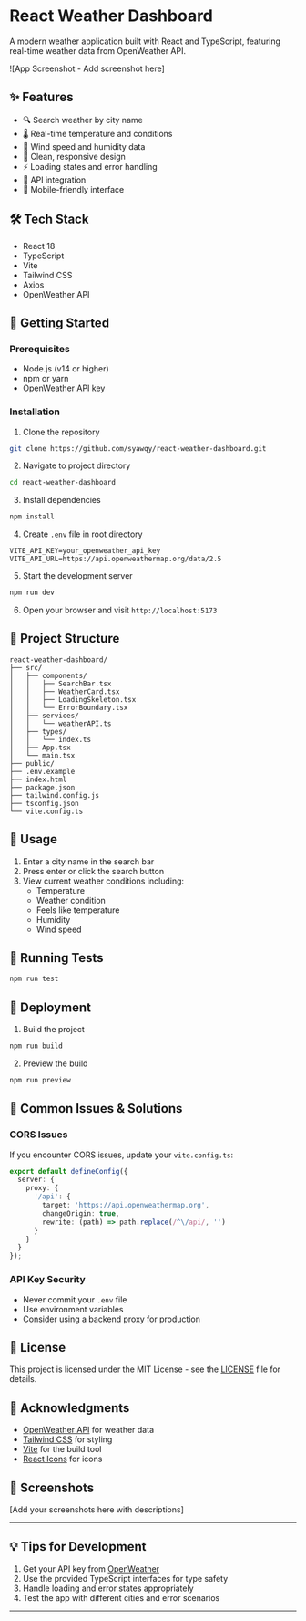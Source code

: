 # React Weather Dashboard

A modern weather application built with React and TypeScript, featuring real-time weather data from OpenWeather API.

![App Screenshot - Add screenshot here]

## ✨ Features

- 🔍 Search weather by city name
- 🌡️ Real-time temperature and conditions
- 💨 Wind speed and humidity data
- 🎨 Clean, responsive design
- ⚡ Loading states and error handling
- 🔄 API integration
- 📱 Mobile-friendly interface

## 🛠️ Tech Stack

- React 18
- TypeScript
- Vite
- Tailwind CSS
- Axios
- OpenWeather API

## 🚀 Getting Started

### Prerequisites

- Node.js (v14 or higher)
- npm or yarn
- OpenWeather API key

### Installation

1. Clone the repository
```bash
git clone https://github.com/syawqy/react-weather-dashboard.git
```

2. Navigate to project directory
```bash
cd react-weather-dashboard
```

3. Install dependencies
```bash
npm install
```

4. Create `.env` file in root directory
```env
VITE_API_KEY=your_openweather_api_key
VITE_API_URL=https://api.openweathermap.org/data/2.5
```

5. Start the development server
```bash
npm run dev
```

6. Open your browser and visit `http://localhost:5173`

## 📁 Project Structure

```
react-weather-dashboard/
├── src/
│   ├── components/
│   │   ├── SearchBar.tsx
│   │   ├── WeatherCard.tsx
│   │   ├── LoadingSkeleton.tsx
│   │   └── ErrorBoundary.tsx
│   ├── services/
│   │   └── weatherAPI.ts
│   ├── types/
│   │   └── index.ts
│   ├── App.tsx
│   └── main.tsx
├── public/
├── .env.example
├── index.html
├── package.json
├── tailwind.config.js
├── tsconfig.json
└── vite.config.ts
```

## 🎯 Usage

1. Enter a city name in the search bar
2. Press enter or click the search button
3. View current weather conditions including:
   - Temperature
   - Weather condition
   - Feels like temperature
   - Humidity
   - Wind speed

## 🧪 Running Tests

```bash
npm run test
```

## 🚀 Deployment

1. Build the project
```bash
npm run build
```

2. Preview the build
```bash
npm run preview
```

## 🐛 Common Issues & Solutions

### CORS Issues
If you encounter CORS issues, update your `vite.config.ts`:
```typescript
export default defineConfig({
  server: {
    proxy: {
      '/api': {
        target: 'https://api.openweathermap.org',
        changeOrigin: true,
        rewrite: (path) => path.replace(/^\/api/, '')
      }
    }
  }
});
```

### API Key Security
- Never commit your `.env` file
- Use environment variables
- Consider using a backend proxy for production

## 📝 License

This project is licensed under the MIT License - see the [LICENSE](LICENSE) file for details.

## 👏 Acknowledgments

- [OpenWeather API](https://openweathermap.org/api) for weather data
- [Tailwind CSS](https://tailwindcss.com/) for styling
- [Vite](https://vitejs.dev/) for the build tool
- [React Icons](https://react-icons.github.io/react-icons/) for icons

## 📸 Screenshots

[Add your screenshots here with descriptions]

---

## 💡 Tips for Development

1. Get your API key from [OpenWeather](https://openweathermap.org/api)
2. Use the provided TypeScript interfaces for type safety
3. Handle loading and error states appropriately
4. Test the app with different cities and error scenarios

---

